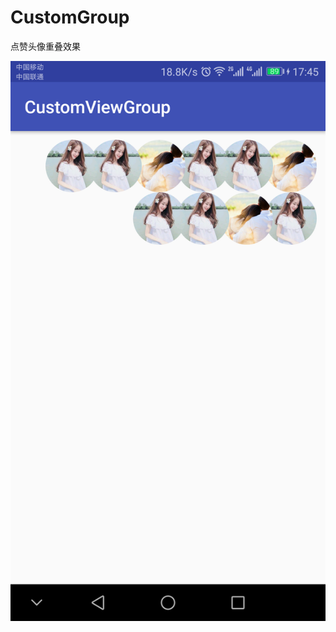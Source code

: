 # CustomGroup
点赞头像重叠效果   

![Image text](https://github.com/WangcWj/image-folder/blob/master/Screenshot_20170622-174551.png?raw=true)
